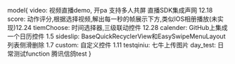 model{
    video:  视频直播demo, 开pa 支持多人共屏 直播SDK集成声网  12.18
    score:  动作评分,根据选择视频,解出每一秒的帧展示下方,类似IOS相册播放(未实现)12.24
    tiemChoose: 时间选择器,三级联动控件   12.28
    calender: GitHub上集成一个日历控件   1.5
    sideslip:  BaseQuickRecyclerView和EasySwipeMenuLayout列表侧滑删除  1.7
    custom:  自定义控件    1.11
    testqiniu:  七牛上传图片
    day_test: 日常测试function  腾讯信鸽test
}